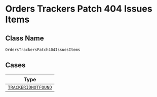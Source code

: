 
# Orders Trackers Patch 404 Issues Items

## Class Name

`OrdersTrackersPatch404IssuesItems`

## Cases

| Type |
|  --- |
| [`TRACKERIDNOTFOUND`](../../../doc/models/trackeridnotfound.md) |

